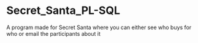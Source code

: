 # Secret_Santa_PL-SQL
A program made for Secret Santa where you can either see who buys for who or email the participants about it
